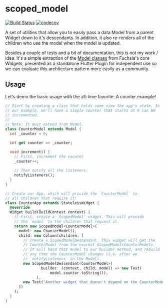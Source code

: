 # scoped_model

[![Build Status](https://travis-ci.org/brianegan/scoped_model.svg?branch=master)](https://travis-ci.org/brianegan/scoped_model)  [![codecov](https://codecov.io/gh/brianegan/scoped_model/branch/master/graph/badge.svg)](https://codecov.io/gh/brianegan/scoped_model)

A set of utilities that allow you to easily pass a data Model from a parent Widget down to it's descendants. In addition, it also re-renders all of the children who use the model when the model is updated.

Besides a couple of tests and a bit of documentation, this is not my work / idea. It's a simple extraction of the [Model classes](https://github.com/fuchsia-mirror/widgets/blob/master/packages/widgets/lib/model.dart) from Fuchsia's core Widgets, presented as a standalone Flutter Plugin for independent use so we can evaluate this architecture pattern more easily as a community. 

## Usage

Let's demo the basic usage with the all-time favorite: A counter example!

```dart
// Start by creating a class that holds some view the app's state. In
// our example, we'll have a simple counter that starts at 0 can be 
// incremented.
//
// Note: It must extend from Model.  
class CounterModel extends Model {
  int _counter = 0;

  int get counter => _counter;

  void increment() {
    // First, increment the counter
    _counter++;
    
    // Then notify all the listeners.
    notifyListeners();
  }
}

// Create our App, which will provide the `CounterModel` to 
// all children that require it! 
class CounterApp extends StatelessWidget {
  @override
  Widget build(BuildContext context) {
    // First, create a `ScopedModel` widget. This will provide 
    // the `model` to the children that request it. 
    return new ScopedModel<CounterModel>(
      model: new CounterModel(),
      child: new Column(children: [
        // Create a ScopedModelDescendant. This widget will get the
        // CounterModel from the nearest ScopedModel<CounterModel>. 
        // It will hand that model to our builder method, and rebuild 
        // any time the CounterModel changes (i.e. after we 
        // `notifyListeners` in the Model). 
        new ScopedModelDescendant<CounterModel>(
                builder: (context, child, model) => new Text(
                    model.counter.toString()),
              ),
        new Text("Another widget that doesn't depend on the CounterModel")
      ])
    );
  }
}
```  
